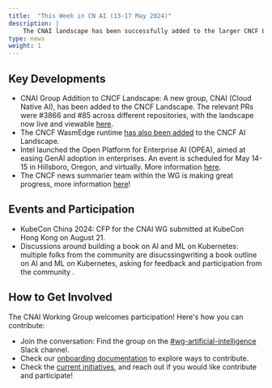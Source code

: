 ```yaml
---
title:  "This Week in CN AI (13-17 May 2024)"
description: |
    The CNAI landscape has been successfully added to the larger CNCF Landscape, with live updates ongoing (e.g., WasmEdge). Key upcoming events include the OPEA community event and KubeCon China 2024, where the CNAI WG submitted a CFP to talk about the white paper and other efforts. Community members are also collaborating on a book about AI and ML on Kubernetes. Regular AI project meetings continue to facilitate collaboration.
type: news
weight: 1
---
```



## Key Developments

- CNAI Group Addition to CNCF Landscape: A new group, CNAI (Cloud Native AI), has been added to the CNCF Landscape. The relevant PRs were #3866 and #85 across different repositories, with the landscape now live and viewable [here](https://landscape.cncf.io/?group=cnai).
- The CNCF WasmEdge runtime [has also been added](https://github.com/cncf/landscape/pull/3876) to the CNCF AI Landscape.
- Intel launched the Open Platform for Enterprise AI (OPEA), aimed at easing GenAI adoption in enterprises. An event is scheduled for May 14-15 in Hillsboro, Oregon, and virtually. More information [here](https://opea.dev/community-days/).
- The CNCF news summarier team within the WG is making great progress, more information [here](https://docs.google.com/document/d/1L-gP001biKswpLTX6X0iC2QfLZHBESPpa-VA3KfbhXU/edit)!

## Events and Participation

- KubeCon China 2024: CFP for the CNAI WG submitted at KubeCon Hong Kong on August 21.
- Discussions around building a book on AI and ML on Kubernetes: multiple folks from the community are disucssingwriting a book outline on AI and ML on Kubernetes, asking for feedback and participation from the community .

## How to Get Involved

The CNAI Working Group welcomes participation! Here's how you can contribute:

* Join the conversation: Find the group on the [#wg-artificial-intelligence](https://cloud-native.slack.com/archives/C05TYJE81SR) Slack channel.
* Check our [onboarding documentation](https://tag-runtime.cncf.io/wgs/cnaiwg/onboarding/) to explore ways to contribute.
* Check the [current initiatives](https://github.com/orgs/cncf/projects/38), and reach out if you would like contribute and participate!
